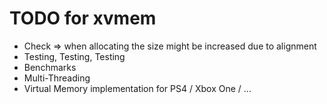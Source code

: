 # TODO for xvmem

- Check => when allocating the size might be increased due to alignment
- Testing, Testing, Testing
- Benchmarks
- Multi-Threading
- Virtual Memory implementation for PS4 / Xbox One / ...
